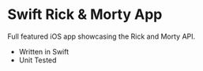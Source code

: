 # Swift Rick & Morty App

Full featured iOS app showcasing the Rick and Morty API.
- Written in Swift
- Unit Tested
